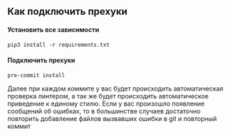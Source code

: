 ## Как подключить прехуки


#### Установить все зависимости
```
pip3 install -r requirements.txt
```

#### Подключить прехуки
```
pre-commit install
```


Далее при каждом коммите у вас будет происходить автоматическая проверка линтером, а так же будет происходить автоматическое приведение к единому стилю.
Если у вас произошло появление сообщений об ошибках, то в большинстве случаев достаточно повторить добавление файлов вызвавших ошибки в git и повторный коммит